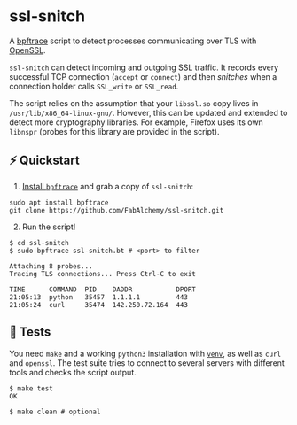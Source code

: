 # ssl-snitch

A [bpftrace](https://github.com/iovisor/bpftrace) script to detect processes
communicating over TLS with [OpenSSL](https://www.openssl.org/).

`ssl-snitch` can detect incoming and outgoing SSL traffic. It records every
successful TCP connection (`accept` or `connect`) and then _snitches_ when a
connection holder calls `SSL_write` or `SSL_read`.

The script relies on the assumption that your `libssl.so` copy lives in
`/usr/lib/x86_64-linux-gnu/`. However, this can be updated and extended to
detect more cryptography libraries. For example, Firefox uses its own `libnspr`
(probes for this library are provided in the script).

## ⚡️ Quickstart

1. [Install `bpftrace`](https://github.com/iovisor/bpftrace/blob/master/INSTALL.md)
   and grab a copy of `ssl-snitch`:

```console
sudo apt install bpftrace
git clone https://github.com/FabAlchemy/ssl-snitch.git
```

2. Run the script!

```console
$ cd ssl-snitch
$ sudo bpftrace ssl-snitch.bt # <port> to filter 

Attaching 8 probes...
Tracing TLS connections... Press Ctrl-C to exit

TIME      COMMAND  PID    DADDR           DPORT 
21:05:13  python   35457  1.1.1.1         443   
21:05:24  curl     35474  142.250.72.164  443   
```

## 👀 Tests

You need `make` and a working `python3` installation with
[`venv`](https://docs.python.org/3/tutorial/venv.html), as well as `curl` and
`openssl`. The test suite tries to connect to several servers with different
tools and checks the script output.

```console
$ make test
OK

$ make clean # optional
```
